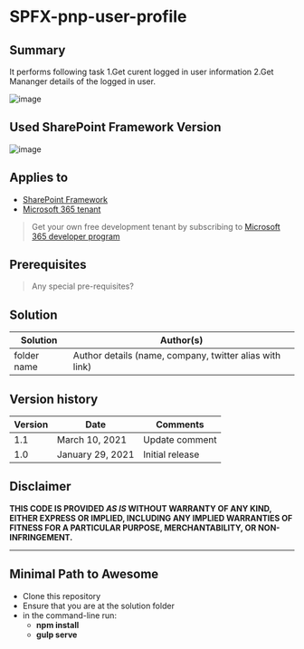 # SPFX-pnp-user-profile

## Summary

It performs following task
1.Get curent logged in user information
2.Get Mananger details of the logged in user.

![image](https://user-images.githubusercontent.com/45258794/131104036-3416f500-2a2b-4cfa-a898-91e7d82d4de9.png)


## Used SharePoint Framework Version

![image](https://user-images.githubusercontent.com/45258794/131104513-22158406-6115-4fbf-bbb9-75278b403501.png)


## Applies to

- [SharePoint Framework](https://aka.ms/spfx)
- [Microsoft 365 tenant](https://docs.microsoft.com/en-us/sharepoint/dev/spfx/set-up-your-developer-tenant)

> Get your own free development tenant by subscribing to [Microsoft 365 developer program](http://aka.ms/o365devprogram)

## Prerequisites

> Any special pre-requisites?

## Solution

Solution|Author(s)
--------|---------
folder name | Author details (name, company, twitter alias with link)

## Version history

Version|Date|Comments
-------|----|--------
1.1|March 10, 2021|Update comment
1.0|January 29, 2021|Initial release

## Disclaimer

**THIS CODE IS PROVIDED *AS IS* WITHOUT WARRANTY OF ANY KIND, EITHER EXPRESS OR IMPLIED, INCLUDING ANY IMPLIED WARRANTIES OF FITNESS FOR A PARTICULAR PURPOSE, MERCHANTABILITY, OR NON-INFRINGEMENT.**

---

## Minimal Path to Awesome

- Clone this repository
- Ensure that you are at the solution folder
- in the command-line run:
  - **npm install**
  - **gulp serve**
